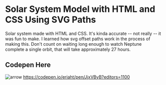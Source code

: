 # Solar System Model with HTML and CSS Using SVG Paths
Solar system made with HTML and CSS. It's kinda accurate -- not really -- it was fun to make. I learned how svg offset paths work in the process of making this. Don't count on waiting long enough to watch Neptune complete a single orbit, that will take approximately 27 hours.

## Codepen Here
![arrow](https://github.com/eriaht/solar-system/assets/44909814/e25c6b3a-bfd6-4ea1-b28b-b654216f0296)
https://codepen.io/eriaht/pen/JjxVByB?editors=1100
